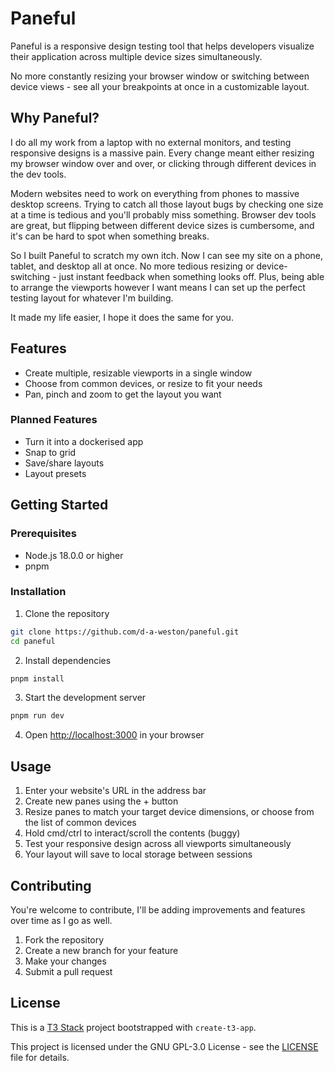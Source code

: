 # Paneful

Paneful is a responsive design testing tool that helps developers visualize their application across multiple device sizes simultaneously.

No more constantly resizing your browser window or switching between device views - see all your breakpoints at once in a customizable layout.

## Why Paneful?

I do all my work from a laptop with no external monitors, and testing responsive designs is a massive pain. Every change meant either resizing my browser window over and over, or clicking through different devices in the dev tools.

Modern websites need to work on everything from phones to massive desktop screens. Trying to catch all those layout bugs by checking one size at a time is tedious and you'll probably miss something. Browser dev tools are great, but flipping between different device sizes is cumbersome, and it's can be hard to spot when something breaks.

So I built Paneful to scratch my own itch. Now I can see my site on a phone, tablet, and desktop all at once. No more tedious resizing or device-switching - just instant feedback when something looks off. Plus, being able to arrange the viewports however I want means I can set up the perfect testing layout for whatever I'm building.

It made my life easier, I hope it does the same for you.

## Features

- Create multiple, resizable viewports in a single window
- Choose from common devices, or resize to fit your needs
- Pan, pinch and zoom to get the layout you want

### Planned Features

- Turn it into a dockerised app
- Snap to grid
- Save/share layouts
- Layout presets

## Getting Started

### Prerequisites

- Node.js 18.0.0 or higher
- pnpm

### Installation

1. Clone the repository

```bash
git clone https://github.com/d-a-weston/paneful.git
cd paneful
```

2. Install dependencies

```bash
pnpm install
```

3. Start the development server

```bash
pnpm run dev
```

4. Open [http://localhost:3000](http://localhost:3000) in your browser

## Usage

1. Enter your website's URL in the address bar
2. Create new panes using the + button
3. Resize panes to match your target device dimensions, or choose from the list of common devices
4. Hold cmd/ctrl to interact/scroll the contents (buggy)
5. Test your responsive design across all viewports simultaneously
6. Your layout will save to local storage between sessions

## Contributing

You're welcome to contribute, I'll be adding improvements and features over time as I go as well.

1. Fork the repository
2. Create a new branch for your feature
3. Make your changes
4. Submit a pull request

## License

This is a [T3 Stack](https://create.t3.gg/) project bootstrapped with `create-t3-app`.

This project is licensed under the GNU GPL-3.0 License - see the [LICENSE](LICENSE) file for details.
